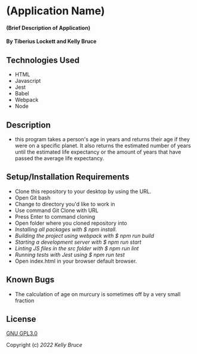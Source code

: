 # (Application Name)

#### (Brief Description of Application)

#### By Tiberius Lockett and Kelly Bruce

## Technologies Used

* HTML
* Javascript
* Jest
* Babel
* Webpack
* Node

## Description
* this program takes a person's age in years and returns their age if they were on a specific planet. It also returns the estimated number of years until the estimated life expectancy or the amount of years that have passed the average life expectancy. 

## Setup/Installation Requirements
* Clone this repository to your desktop by using the URL.
* Open Git bash
* Change to directory you'd like to work in
* Use command Git Clone with URL
* Press Enter to command cloning
* Open folder where you cloned repository into
* _Installing all packages with $ npm install._
* _Building the project using webpack with $ npm run build_
* _Starting a development server with $ npm run start_
* _Linting JS files in the src folder with $ npm run lint_
* _Running tests with Jest using $ npm run test_
* Open index.html in your browser default browser.

## Known Bugs

* The calculation of age on murcury is sometimes off by a very small fraction

## License
[GNU GPL3.0](https://choosealicense.com/licenses/gpl-3.0/)


Copyright (c) _2022_ _Kelly Bruce_